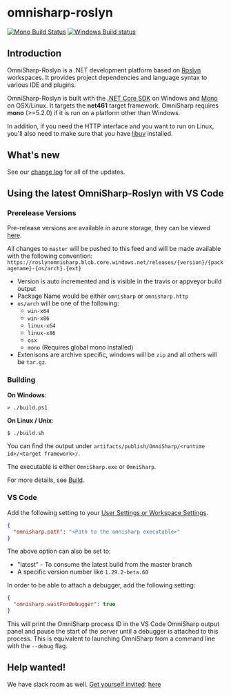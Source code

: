 omnisharp-roslyn
================

[![Mono Build Status](https://travis-ci.org/OmniSharp/omnisharp-roslyn.svg?branch=master)](https://travis-ci.org/OmniSharp/omnisharp-roslyn)
[![Windows Build status](https://ci.appveyor.com/api/projects/status/dj36uvllv0qmkljr/branch/master?svg=true)](https://ci.appveyor.com/project/david-driscoll/omnisharp-roslyn/branch/master)

## Introduction

OmniSharp-Roslyn is a .NET development platform based on [Roslyn](https://github.com/dotnet/roslyn) workspaces. It provides project dependencies and language syntax to various IDE and plugins.

OmniSharp-Roslyn is built with the [.NET Core SDK](https://dot.net/) on Windows and [Mono](http://www.mono-project.com/) on OSX/Linux. It targets the __net461__ target framework. OmniSharp requires __mono__ (>=5.2.0) if it is run on a platform other than Windows.

In addition, if you need the HTTP interface and you want to run on Linux, you'll also need to make sure that you have [libuv](http://libuv.org) installed.

## What's new

See our [change log](https://github.com/OmniSharp/omnisharp-roslyn/blob/master/CHANGELOG.md) for all of the updates.

## Using the latest OmniSharp-Roslyn with VS Code

### Prerelease Versions
Pre-release versions are available in azure storage, they can be viewed [here](https://roslynomnisharp.blob.core.windows.net/releases?restype=container&comp=list).

All changes to `master` will be pushed to this feed and will be made available with the following convention:
`https://roslynomnisharp.blob.core.windows.net/releases/{version}/{packagename}-{os/arch}.{ext}`

* Version is auto incremented and is visible in the travis or appveyor build output
* Package Name would be either `omnisharp` or `omnisharp.http`
* `os/arch` will be one of the following:
  * `win-x64`
  * `win-x86`
  * `linux-x64`
  * `linux-x86`
  * `osx`
  * `mono`  (Requires global mono installed)
* Extenisons are archive specific, windows will be `zip` and all others will be `tar.gz`.

### Building

**On Windows**:

```
> ./build.ps1
```

**On Linux / Unix**:

```
$ ./build.sh
```

You can find the output under `artifacts/publish/OmniSharp/<runtime id>/<target framework>/`.

The executable is either `OmniSharp.exe` or `OmniSharp`.

For more details, see [Build](https://github.com/OmniSharp/omnisharp-roslyn/blob/master/BUILD.md).

### VS Code

Add the following setting to your [User Settings or Workspace Settings](https://code.visualstudio.com/Docs/customization/userandworkspace).

``` JSON
{
  "omnisharp.path": "<Path to the omnisharp executable>"
}
```
The above option can also be set to:
* "latest" - To consume the latest build from the master branch
* A specific version number like `1.29.2-beta.60`

In order to be able to attach a debugger, add the following setting:

```JSON
{
  "omnisharp.waitForDebugger": true
}
```

This will print the OmniSharp process ID in the VS Code OmniSharp output panel and pause the start of the server until a debugger is attached to this process. This is equivalent to launching OmniSharp from a command line with the `--debug` flag.

## Help wanted!

We have slack room as well. [Get yourself invited](https://omnisharp.herokuapp.com/): [here](https://omnisharp.herokuapp.com/)

